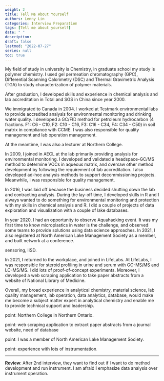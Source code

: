 ```yaml
---
weight: 2
title: Tell Me About Yourself
authors: Lenny Lin
categories: Interview Preparation
tags: [Tell me about yourself]
date: " "
description: 
draft: false
lastmod: "2022-07-27"
series: null
toc: true
---
```




My field of study in university is Chemistry, in graduate school my study is polymer chemistry.  I used gel permeation chromatography (GPC), Differential Scanning Calorimetry (DSC) and Thermal Gravimetric Analysis (TGA) to study characterization of polymer materials.  

After graduation, I developed skills and experience in chemical analysis and lab accreditation in Total and SGS in China since year 2000.  

We immigrated to Canada in 2004.  I worked at Testmark environmental labs to provide accredited analysis for environmental monitoring and drinking water quality.  I developed a GC/FID method for petroleum hydrocarbon (4 fractions. F1: C6 - C10, F2: C10 - C16, F3: C16 - C34, F4: C34 - C50) in soil matrix in compliance with CCME.  I was also responsible for quality management and lab operation management.  

At the meantime, I was also a lecturer at Northern College.  

In 2009, I joined in AECL at the lab primarily providing analysis for environmental monitoring.  I developed and validated a headspace-GC/MS method to determine VOCs in aqueous matrix, and oversaw other method development by following the requirement of lab accreditation.  I also developed ad-hoc analysis methods to support decommissioning projects.  Meanwhile, I was responsible for quality management.

In 2016, I was laid off because the business decided shutting down the lab and contracting analysis.  During the lay-off time, I developed skills in R and I always wanted to do something for environmental monitoring and protection with my skills in chemical analysis and R. I did a couple of projects of data exploration and visualization with a couple of lake databases.  

In year 2020, I had an opportunity to observe Aquahacking event.  It was my first time to know microplastics in water is the challenge, and observed some teams to provide solutions using data science approaches.  In 2021, I also registered at North American Lake Management Society as a member, and built network at a conference.  

sensoring, IISD.      

In 2021, I returned to the workplace, and joined in LifeLabs.  At LifeLabs, I was responsible for steroid profiling in urine and serum with GC-MS/MS and LC-MS/MS. I did lots of proof-of-concept experiments. Moreover, I developed a web scraping application to take paper abstracts from a website of National Library of Medicine.

Overall, my broad experience in analytical chemistry, material science, lab quality management, lab operation, data analytics, database, would make me become a subject matter expert in analytical chemistry and enable me to provide technical support and leadership.


point: Northern College in Northern Ontario.  

point: web scraping application to extract paper abstracts from a journal website, need of database

point: I was a member of North American Lake Management Society.  

point: experience with lots of instrumentation. 


***
**Review**:
After 2nd interview, they want to find out if I want to do method development and run instrument.  I am afraid I emphasize data analysis over instrument operation.